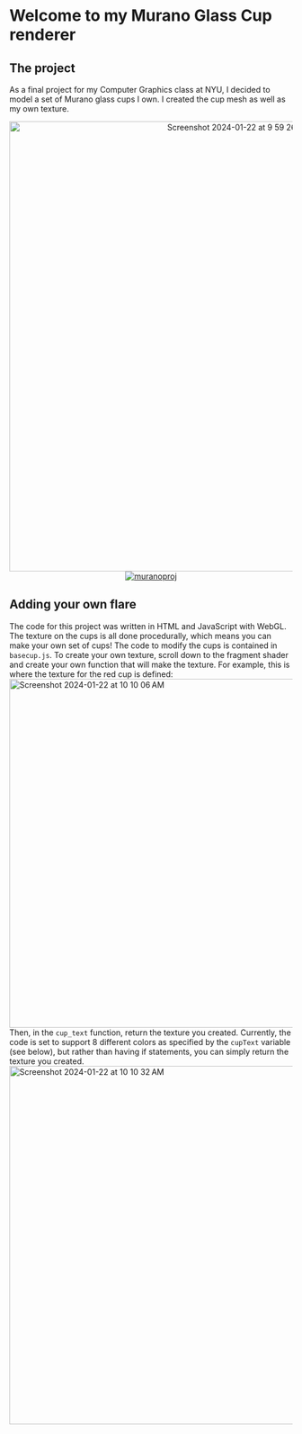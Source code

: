 <h1>Welcome to my Murano Glass Cup renderer </h1>

<h2> The project </h2>
As a final project for my Computer Graphics class at NYU, I decided to model a set of Murano glass cups I own. I created the cup mesh as well as my own texture.  <br>
<p align="center">
<img width="800" alt="Screenshot 2024-01-22 at 9 59 26 AM" src="https://github.com/mariabeatrizsilva/murano/assets/67334485/8ca7794e-abbe-493f-be27-12d9e5e26d58"> 
<br> 
 <a href="https://mariabeatrizsilva.github.io/murano/index.html"><img alt="muranoproj" src="https://img.shields.io/badge/click_here_to_see-the_project-blue?style=flat"></a>

<h2> Adding your own flare</h2>
The code for this project was written in HTML and JavaScript with WebGL. The texture on the cups is all done procedurally, which means you can make your own set of cups! The code to modify the cups is contained in <code>basecup.js</code>. To create your own texture, scroll down to the fragment shader and create your own function that will make the texture. For example, this is where the texture for the red cup is defined: <br> <img width="620" alt="Screenshot 2024-01-22 at 10 10 06 AM" src="https://github.com/mariabeatrizsilva/murano/assets/67334485/ab328cc0-9d8e-47ed-af69-cef0f2e6e063"> <br>
Then, in the <code>cup_text</code> function, return the texture you created. Currently, the code is set to support 8 different colors as specified by the <code>cupText</code> variable (see below), but rather than having if statements, you can simply return the texture you created. <br>
<img width="637" alt="Screenshot 2024-01-22 at 10 10 32 AM" src="https://github.com/mariabeatrizsilva/murano/assets/67334485/1c582f10-a6f6-41d5-85fe-698a2ca02e6c">

